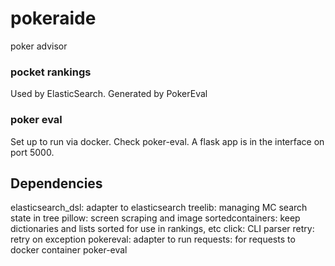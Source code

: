 # pokeraide
poker advisor


### pocket rankings
Used by ElasticSearch. Generated by PokerEval

### poker eval
Set up to run via docker. Check poker-eval. A flask app is in the interface on port 5000.

## Dependencies
elasticsearch_dsl: adapter to elasticsearch
treelib: managing MC search state in tree
pillow: screen scraping and image
sortedcontainers: keep dictionaries and lists sorted for use in rankings, etc
click: CLI parser
retry: retry on exception
pokereval: adapter to run
requests: for requests to docker container poker-eval

